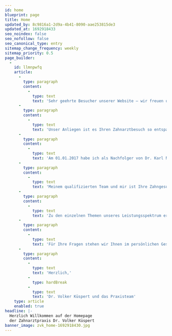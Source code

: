 ```yaml
---
id: home
blueprint: page
title: Home
updated_by: 8c9816a1-2d9a-4b41-8090-aae253815de3
updated_at: 1692918433
seo_noindex: false
seo_nofollow: false
seo_canonical_type: entry
sitemap_change_frequency: weekly
sitemap_priority: 0.5
page_builder:
  -
    id: llmnpwfq
    article:
      -
        type: paragraph
        content:
          -
            type: text
            text: 'Sehr geehrte Besucher unserer Website – wir freuen uns über Ihr Interesse!'
      -
        type: paragraph
        content:
          -
            type: text
            text: 'Unser Anliegen ist es Ihren Zahnarztbesuch so entspannt und angenehm wie möglich zu gestalten. Wir wissen, dass für viele Patienten der Besuch in einer Zahnarztpraxis sehr unangenehm und schwierig ist. Daher geben wir unser Bestes, um Ihre Bedürfnisse und Ängste zu verstehen und auf diese vertrauensvoll einzugehen.'
      -
        type: paragraph
        content:
          -
            type: text
            text: 'Am 01.01.2017 habe ich als Nachfolger von Dr. Karl Nowy die Praxis übernommen. Neben mir stehen Ihnen ein angestellter Zahnarzt und das bewährte Praxisteam zur Verfügung!'
      -
        type: paragraph
        content:
          -
            type: text
            text: 'Meinem qualifizierten Team und mir ist Ihre Zahngesundheit das höchste Gut. Dies beginnt auch schon bei unseren kleinsten Patienten bis ins hohe Alter.'
      -
        type: paragraph
        content:
          -
            type: text
            text: 'Zu den einzelnen Themen unseres Leistungsspektrum erhalten Sie weitere Information auf dieser Homepage.'
      -
        type: paragraph
        content:
          -
            type: text
            text: 'Für Ihre Fragen stehen wir Ihnen im persönlichen Gespräch, telefonisch oder über das Kontaktformular unserer Website sehr gerne zur Verfügung.'
      -
        type: paragraph
        content:
          -
            type: text
            text: 'Herzlich,'
          -
            type: hardBreak
          -
            type: text
            text: 'Dr. Volker Küspert und das Praxisteam'
    type: article
    enabled: true
headline: |-
  Herzlich Willkommen auf der Homepage
  der Zahnarztpraxis Dr. Volker Küspert
banner_image: zvk_home-1692918430.jpg
---
```

